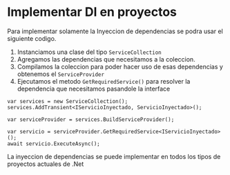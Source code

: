 # Implementar DI en proyectos
Para implementar solamente la Inyeccion de dependencias se podra usar el siguiente codigo.

1. Instanciamos una clase del tipo `ServiceCollection`
1. Agregamos las dependencias que necesitamos a la coleccion.
1. Compilamos la coleccion para poder hacer uso de esas dependencias y obtenemos el `ServiceProvider`
1. Ejecutamos el metodo `GetRequiredService()` para resolver la dependencia que necesitamos pasandole la interface
```Csharp
var services = new ServiceCollection();
services.AddTransient<IServicioInyectado, ServicioInyectado>();

var serviceProvider = services.BuildServiceProvider();

var servicio = serviceProvider.GetRequiredService<IServicioInyectado>();
await servicio.ExecuteAsync();
```

La inyeccion de dependencias se puede implementar en todos los tipos de proyectos actuales de .Net
